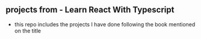 ## projects from - Learn React With Typescript

- this repo includes the projects I have done following the book mentioned on the title
